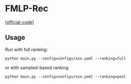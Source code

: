 
# FMLP-Rec

[[official-code](https://github.com/Woeee/FMLP-Rec)]


## Usage

Run with full ranking:

    python main.py --config=configs/xxx.yaml --ranking=full

or with sampled-based ranking

    python main.py --config=configs/xxx.yaml --ranking=pool



